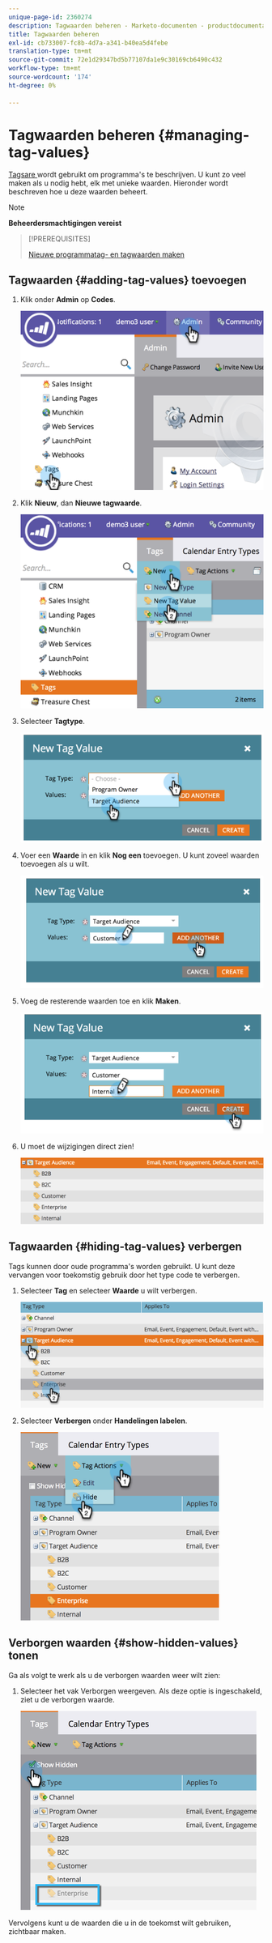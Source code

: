 ```yaml
---
unique-page-id: 2360274
description: Tagwaarden beheren - Marketo-documenten - productdocumentatie
title: Tagwaarden beheren
exl-id: cb733007-fc8b-4d7a-a341-b40ea5d4febe
translation-type: tm+mt
source-git-commit: 72e1d29347bd5b77107da1e9c30169cb6490c432
workflow-type: tm+mt
source-wordcount: '174'
ht-degree: 0%

---
```


# Tagwaarden beheren {#managing-tag-values}

[Tagsare ](/help/marketo/product-docs/core-marketo-concepts/programs/working-with-programs/understanding-tags.md) wordt gebruikt om programma&#39;s te beschrijven. U kunt zo veel maken als u nodig hebt, elk met unieke waarden. Hieronder wordt beschreven hoe u deze waarden beheert.

>[!NOTE]
>
>**Beheerdersmachtigingen vereist**

>[!PREREQUISITES]
>
>[Nieuwe programmatag- en tagwaarden maken](/help/marketo/product-docs/administration/tags/create-a-new-program-tag-and-tag-values.md)

## Tagwaarden {#adding-tag-values} toevoegen

1. Klik onder **Admin** op **Codes**.

   ![](assets/image2014-9-24-12-3a24-3a55.png)

1. Klik **Nieuw**, dan **Nieuwe tagwaarde**.

   ![](assets/image2014-9-24-12-3a25-3a23.png)

1. Selecteer **Tagtype**.

   ![](assets/image2014-9-24-12-3a26-3a2.png)

1. Voer een **Waarde** in en klik **Nog een** toevoegen. U kunt zoveel waarden toevoegen als u wilt.

   ![](assets/image2014-9-24-12-3a26-3a27.png)

1. Voeg de resterende waarden toe en klik **Maken**.

   ![](assets/image2014-9-24-12-3a26-3a55.png)

1. U moet de wijzigingen direct zien!

   ![](assets/image2014-9-24-12-3a27-3a34.png)

## Tagwaarden {#hiding-tag-values} verbergen

Tags kunnen door oude programma&#39;s worden gebruikt. U kunt deze vervangen voor toekomstig gebruik door het type code te verbergen.

1. Selecteer **Tag** en selecteer **Waarde** u wilt verbergen.

   ![](assets/image2014-9-24-12-3a28-3a25.png)

1. Selecteer **Verbergen** onder **Handelingen labelen**.

   ![](assets/image2014-9-24-12-3a29-3a4.png)

## Verborgen waarden {#show-hidden-values} tonen

Ga als volgt te werk als u de verborgen waarden weer wilt zien:

1. Selecteer het vak Verborgen weergeven. Als deze optie is ingeschakeld, ziet u de verborgen waarde.

   ![](assets/image2014-9-24-12-3a29-3a58.png)

Vervolgens kunt u de waarden die u in de toekomst wilt gebruiken, zichtbaar maken.
